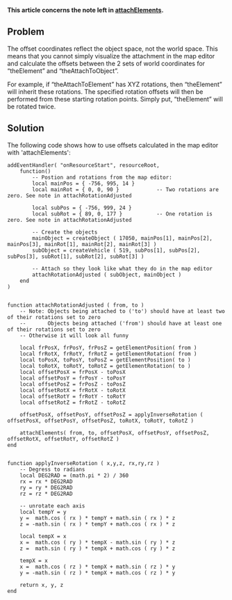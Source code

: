 **This article concerns the note left in [attachElements](/docs/attachElements.md "wikilink").**

Problem
-------

The offset coordinates reflect the object space, not the world space. This means that you cannot simply visualize the attachment in the map editor and calculate the offsets between the 2 sets of world coordinates for “theElement” and “theAttachToObject”.

For example, if “theAttachToElement” has XYZ rotations, then “theElement” will inherit these rotations. The specified rotation offsets will then be performed from these starting rotation points. Simply put, “theElement” will be rotated twice.

Solution
--------

The following code shows how to use offsets calculated in the map editor with 'attachElements':

    addEventHandler( "onResourceStart", resourceRoot,
        function()
            -- Postion and rotations from the map editor:
            local mainPos = { -756, 995, 14 }
            local mainRot = { 0, 0, 90 }            -- Two rotations are zero. See note in attachRotationAdjusted

            local subPos = { -756, 999, 24 }
            local subRot = { 89, 0, 177 }           -- One rotation is zero. See note in attachRotationAdjusted

            -- Create the objects
            mainObject = createObject ( 17050, mainPos[1], mainPos[2], mainPos[3], mainRot[1], mainRot[2], mainRot[3] )
            subObject = createVehicle ( 519, subPos[1], subPos[2], subPos[3], subRot[1], subRot[2], subRot[3] )

            -- Attach so they look like what they do in the map editor
            attachRotationAdjusted ( subObject, mainObject )
        end
    )


    function attachRotationAdjusted ( from, to )
        -- Note: Objects being attached to ('to') should have at least two of their rotations set to zero
        --       Objects being attached ('from') should have at least one of their rotations set to zero
        -- Otherwise it will look all funny

        local frPosX, frPosY, frPosZ = getElementPosition( from )
        local frRotX, frRotY, frRotZ = getElementRotation( from )
        local toPosX, toPosY, toPosZ = getElementPosition( to )
        local toRotX, toRotY, toRotZ = getElementRotation( to )
        local offsetPosX = frPosX - toPosX
        local offsetPosY = frPosY - toPosY
        local offsetPosZ = frPosZ - toPosZ
        local offsetRotX = frRotX - toRotX
        local offsetRotY = frRotY - toRotY
        local offsetRotZ = frRotZ - toRotZ

        offsetPosX, offsetPosY, offsetPosZ = applyInverseRotation ( offsetPosX, offsetPosY, offsetPosZ, toRotX, toRotY, toRotZ )

        attachElements( from, to, offsetPosX, offsetPosY, offsetPosZ, offsetRotX, offsetRotY, offsetRotZ )
    end


    function applyInverseRotation ( x,y,z, rx,ry,rz )
        -- Degress to radians
        local DEG2RAD = (math.pi * 2) / 360
        rx = rx * DEG2RAD
        ry = ry * DEG2RAD
        rz = rz * DEG2RAD

        -- unrotate each axis
        local tempY = y
        y =  math.cos ( rx ) * tempY + math.sin ( rx ) * z
        z = -math.sin ( rx ) * tempY + math.cos ( rx ) * z

        local tempX = x
        x =  math.cos ( ry ) * tempX - math.sin ( ry ) * z
        z =  math.sin ( ry ) * tempX + math.cos ( ry ) * z

        tempX = x
        x =  math.cos ( rz ) * tempX + math.sin ( rz ) * y
        y = -math.sin ( rz ) * tempX + math.cos ( rz ) * y

        return x, y, z
    end

